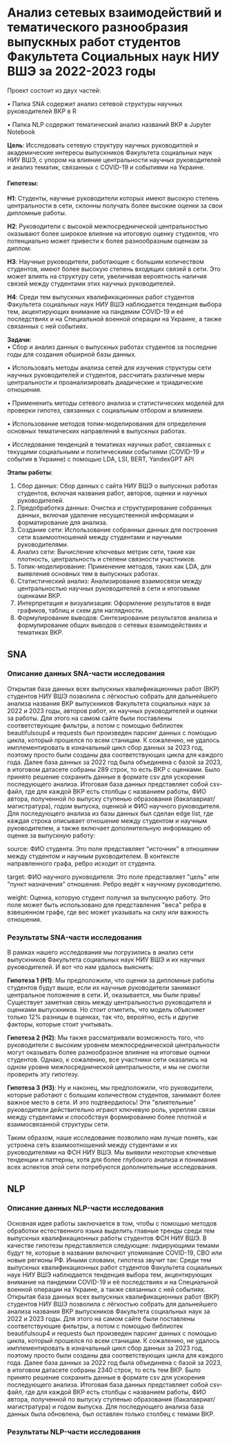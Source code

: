 # Анализ сетевых взаимодействий и тематического разнообразия выпускных работ студентов Факультета Социальных наук НИУ ВШЭ за 2022-2023 годы

Проект состоит из двух частей:  

• Папка SNA содержит анализ сетевой структуры научных руководителей ВКР в R

• Папка NLP содержит тематический анализ названий ВКР в Jupyter Notebook

**Цель**: Исследовать сетевую структуру научных руководитлей и академические интересы выпускников Факультета социальных наук НИУ ВШЭ, с упором на влияние центральности научных руководителей и анализ тематик, связанных с COVID-19 и событиями на Украине.

#### Гипотезы:
**H1**: Студенты, научные руководители которых имеют высокую степень центральности в сети, склонны получать более высокие оценки за свои дипломные работы.  

**H2**: Руководители с высокой межпосреднической центральностью оказывают более широкое влияние на итоговую оценку студентов, что потенциально может привести к более разнообразным оценкам за диплом.  

**H3**: Научные руководители, работающие с большим количеством студентов, имеют более высокую степень входящих связей в сети. Это может влиять на структуру сети, увеличивая вероятность наличия связей между студентами этих научных руководителей.  

**H4**: Среди тем выпускных квалификационных работ студентов Факультета социальных наук НИУ ВШЭ наблюдается тенденция выбора тем, акцентирующих внимание на пандемии COVID-19 и её последствиях и на Специальной военной операции на Украине, а также связанных с ней событиях.  

**Задачи**:  
• Сбор и анализ данных о выпускных работах студентов за последние годы для создания обширной базы данных.  

• Использовать методы анализа сетей для изучения структуры сети научных руководителей и студентов, рассчитать различные меры центральности и проанализировать диадические и триадические отношения.  

• Примененить методы сетевого анализа и статистических моделей для проверки гипотез, связанных с социальным отбором и влиянием.  

• Использование методов топик-моделирования для определения основных тематических направлений в выпускных работах.  

• Исследование тенденций в тематиках научных работ, связанных с текущими социальными и политическими событиями (COVID-19 и события в Украине) с помощью LDA, LSI, BERT, YandexGPT API


**Этапы работы**:

1. Сбор данных: Сбор данных с сайта НИУ ВШЭ о выпускных работах студентов, включая названия работ, авторов, оценки и научных руководителей.
2. Предобработка данных: Очистка и структурирование собранных данных, включая удаление несущественной информации и форматирование для анализа.
3. Создание сети: Использование собранных данных для построения сети взаимоотношений между студентами и научными руководителями.
4. Анализ сети: Вычисление ключевых метрик сети, такие как плотность, центральность и степени связности участников.
5. Топик-моделирование: Применение методов, таких как LDA, для выявления основных тем в выпускных работах.
6. Статистический анализ: Анализирование взаимосвязи между центральностью научных руководителей в сети и итоговыми оценками ВКР.
7. Интерпретация и визуализация: Оформление результатов в виде графиков, таблиц и схем для наглядности.
8. Формулирование выводов: Синтезирование результатов анализа и формулирование общих выводов о сетевых взаимодействиях и тематиках ВКР.

## SNA

### Описание данных SNA-части исследования

Открытая база данных всех выпускных квалификационных работ (ВКР) студентов НИУ ВШЭ позволила с лёгкостью собрать для дальнейшего анализа названия ВКР выпускников Факультета социальных наук за 2022 и 2023 годы, авторов работ, их научных руководителей и оценки за работы. Для этого на самом сайте были поставлены соответствующие фильтры, а потом с помощью библиотек beautifulsoup4 и requests был произведен парсинг данных с помощью цикла, который прошелся по всем станицам. К сожалению, не удалось имплементировать в изначальный цикл сбор данных за 2023 год, поэтому просто были созданы два соответствующих цикла для каждого года. Далее база данных за 2022 год была объединена с базой за 2023, в итоговом датасете собраны 289 строк, то есть ВКР с оценками. Было принято решение сохранить данные в формате csv для ускорения последующего анализа.
Итоговая база данных представляет собой csv-файл, где для каждой ВКР есть столбцы с названием работы, ФИО автора, полученной по выпуску ступенью образования (бакалавриат/магистратура), годом выпуска, оценкой и ФИО научного руководителя. Для последующего анализа из базы данных был сделан edge list, где каждая строка описывает отношение между студентом и научным руководителем, а также включает дополнительную информацию об оценке за выпускную работу: 

source: ФИО студента. Это поле представляет "источник" в отношении между студентом и научным руководителем. В контексте направленного графа, ребро исходит от студента.

target: ФИО научного руководителя. Это поле представляет "цель" или "пункт назначения" отношения. Ребро ведёт к научному руководителю.

weight: Оценка, которую студент получил за выпускную работу. Это поле может быть использовано для представления "веса" ребра в взвешенном графе, где вес может указывать на силу или важность отношения.

### Результаты SNA-части исследования

В рамках нашего исследования мы погрузились в анализ сети выпускников Факультета социальных наук НИУ ВШЭ и их научных руководителей. И вот что нам удалось выяснить:

**Гипотеза 1 (H1)**: Мы предположили, что оценки за дипломные работы студентов будут выше, если их научные руководители занимают центральное положение в сети. И, оказывается, мы были правы! Существует заметная связь между центральностью руководителя и оценками выпускников. Но стоит отметить, что модель объясняет только 12% разницы в оценках, так что, вероятно, есть и другие факторы, которые стоит учитывать.

**Гипотеза 2 (H2)**: Мы также рассматривали возможность того, что руководители с высоким уровнем межпосреднической центральности могут оказывать более разнообразное влияние на итоговые оценки студентов. Однако, к сожалению, все участники сети оказались на одном уровне межпосреднической центральности, и мы не смогли проверить эту гипотезу.

**Гипотеза 3 (H3)**: Ну и наконец, мы предположили, что руководители, которые работают с большим количеством студентов, занимают более важное место в сети. И это подтвердилось! Эти "влиятельные" руководители действительно играют ключевую роль, укрепляя связи между студентами и способствуя формированию более плотной и взаимосвязанной структуры сети.

Таким образом, наше исследование позволило нам лучше понять, как устроена сеть взаимоотношений между студентами и их руководителями на ФСН НИУ ВШЭ. Мы выявили некоторые ключевые тенденции и паттерны, хотя для более глубокого анализа и понимания всех аспектов этой сети потребуются дополнительные исследования.

## NLP

### Описание данных NLP-части исследования

Основная идея работы заключается в том, чтобы с помощью методов обработки естественного языка выделить главные тренды среди тем выпускных квалификационных работы студентов ФСН НИУ ВШЭ. В качестве гипотезы представляется следующие: лидирующими темами будут те, которые в названии включают упоминание COVID-19, СВО или новые регионы РФ. Иными словами, гипотеза звучит так: 
Среди тем выпускных квалификационных работ студентов Факультета социальных наук НИУ ВШЭ наблюдается тенденция выбора тем, акцентирующих внимание на пандемии COVID-19 и её последствиях и на Специальной военной операции на Украине, а также связанных с ней событиях.
Открытая база данных всех выпускных квалификационных работ (ВКР) студентов НИУ ВШЭ позволила с лёгкостью собрать для дальнейшего анализа названия ВКР выпускников Факультета социальных наук за 2022 и 2023 годы. Для этого на самом сайте были поставлены соответствующие фильтры, а потом с помощью библиотек beautifulsoup4 и requests был произведен парсинг данных с помощью цикла, который прошелся по всем станицам. К сожалению, не удалось имплементировать в изначальный цикл сбор данных за 2023 год, поэтому просто были созданы два соответствующих цикла для каждого года. Далее база данных за 2022 год была объединена с базой за 2023, в итоговом датасете собраны 2340 строк, то есть тем ВКР. Было принято решение сохранить данные в формате csv для ускорения последующего анализа.
Итоговая база данных представляет собой csv-файл, где для каждой ВКР есть столбцы с названием работы, ФИО автора, полученной по выпуску ступенью образования (бакалавриат/магистратура) и годом выпуска. Для последующего анализа база данных была обновлена, был оставлен только столбец с темами ВКР.

### Результаты NLP-части исследования
